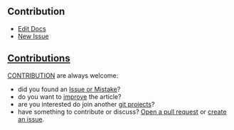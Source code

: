 ## Contribution

+ [Edit Docs](https://github.com/apifunc/python/edit/main/README.md)
+ [New Issue](https://github.com/apifunc/python/issues/new)


## [Contributions](http://contribution.softreck.dev)

[CONTRIBUTION](CONTRIBUTION.md) are always welcome:
+ did you found an [Issue or Mistake](https://github.com/apifunc/python/issues/new)?
+ do you want to [improve](https://github.com/apifunc/python/edit/main/README.md) the article?
+ are you interested do join another [git projects](https://github.com/apifunc/)?
+ have something to contribute or discuss? [Open a pull request](https://github.com/apifunc/python/pulls) or [create an issue](https://github.com/apifunc/python/issues).
